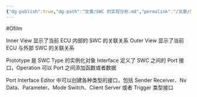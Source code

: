 ```yaml
---
{"dg-publish":true,"dg-path":"文章/SWC 的实现分析.md","permalink":"/文章/SWC 的实现分析/","dgEnableSearch":"true","created":"2022-08-05T23:10:36.000+08:00","updated":"2023-11-14T13:35:57.000+08:00"}
---
```


#Ofilm 

Inner View 显示了当前 ECU 内部的 SWC 的关联关系
Outer View 显示了当前 ECU 与外部 SWC 的关联关系

Prototype 是 SWC Type 的实例化对象
Interface 定义了 SWC 之间的 Port 接口，Operation 可以 Port 之间添加函数或者数据

Port Interface Editor 中可以创建各种类型的接口，包括 Sender Receiver、Nv Data、Parameter、Mode Switch、Client Server 或者 Trigger 类型接口